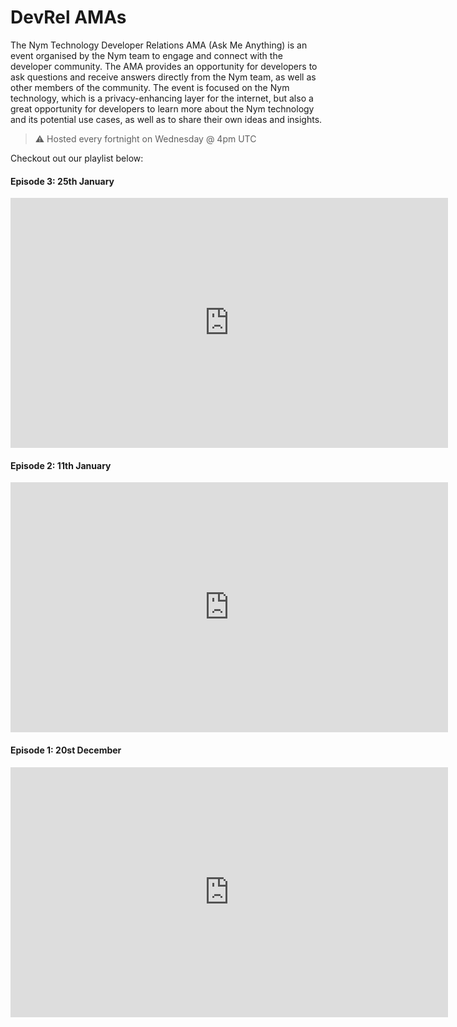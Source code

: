 # DevRel AMAs

The Nym Technology Developer Relations AMA (Ask Me Anything) is an event organised by the Nym team to engage and connect with the developer community. The AMA provides an opportunity for developers to ask questions and receive answers directly from the Nym team, as well as other members of the community. The event is focused on the Nym technology, which is a privacy-enhancing layer for the internet, but also a great opportunity for developers to learn more about the Nym technology and its potential use cases, as well as to share their own ideas and insights.

> ⚠️ Hosted every fortnight on Wednesday @ 4pm UTC

Checkout out our playlist below:

#### Episode 3: 25th January 

<iframe width="700" height="400" src="https://www.youtube.com/embed/Uytu2a8mNEw" title="YouTube video player" frameborder="0" allow="accelerometer; autoplay; clipboard-write; encrypted-media; gyroscope; picture-in-picture; web-share" allowfullscreen></iframe>

#### Episode 2: 11th January 

<iframe width="700" height="400" src="https://www.youtube.com/embed/smPPle_I8T8" title="YouTube video player" frameborder="0" allow="accelerometer; autoplay; clipboard-write; encrypted-media; gyroscope; picture-in-picture; web-share" allowfullscreen></iframe>

#### Episode 1: 20st December 

<iframe width="700" height="400" src="https://www.youtube.com/embed/0kVXR7aNOyg" title="YouTube video player" frameborder="0" allow="accelerometer; autoplay; clipboard-write; encrypted-media; gyroscope; picture-in-picture; web-share" allowfullscreen></iframe>